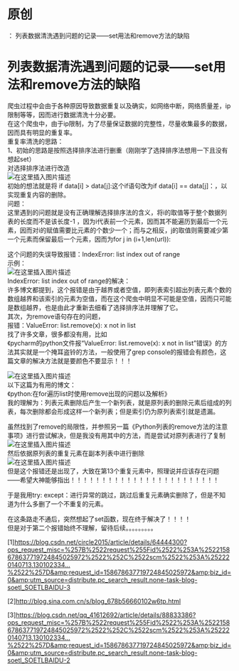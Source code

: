 # 原创

： 列表数据清洗遇到问题的记录——set用法和remove方法的缺陷

# 列表数据清洗遇到问题的记录——set用法和remove方法的缺陷

爬虫过程中会由于各种原因导致数据重复以及确实，如网络中断，网络质量差，ip限制等等，因而进行数据清洗十分必要。<br/> 在这个爬虫中，由于ip限制，为了尽量保证数据的完整性，尽量收集最多的数据，因而具有明显的重复率。<br/>
重复率清洗的思路：<br/> 1、初始的思路是按照选择排序法进行删重（刚刚学了选择排序法想用一下且没有想起set）<br/>
对选择排序法进行改造<br/> <img alt="在这里插入图片描述" src="https://img-blog.csdnimg.cn/20200413215039932.png?x-oss-process=image/watermark,type_ZmFuZ3poZW5naGVpdGk,shadow_10,text_aHR0cHM6Ly9ibG9nLmNzZG4ubmV0L3B5dGhvbl9fcmVwb3J0ZWQ=,size_16,color_FFFFFF,t_70"/><br/>
初始的想法就是将 if data[i] &gt; data[j]:这个if语句改为if data[i] == data[j]：，以实现重复内容的删除。<br/> 问题：<br/>
这里遇到的问题就是没有正确理解选择排序法的含义，将i的取值等于整个数据列表的长度而不是该长度-1
，因为i代表前一个元素，因而其不能遍历到最后一个元素，因而对i的赋值需要比元素的个数少一个；而与之相反，j的取值则需要减少第一个元素而保留最后一个元素，因而为for j in (i+1,len(url)):

这个问题的失误导致报错：IndexError: list index out of range<br/>
示例：<br/> <img alt="在这里插入图片描述" src="https://img-blog.csdnimg.cn/20200413215703249.png"/><br/> IndexError: list index out
of range的解决：<br/>
许多博文都提到，这个报错是由于越界或者空值，即列表索引超出列表元素个数的数组越界和该索引的元素为空值，而在这个爬虫中明显不可能是空值，因而只可能是数组越界，也是由此才重新去细看了选择排序法并理解了它。<br/>
其次，为remove语句存在的问题，<br/> 报错：ValueError: list.remove(x): x not in list<br/> 找了许多文章，很多都没有用，比如<br/>
《pycharm的python文件报“ValueError: list.remove(x): x not in list”错误》的方法其实就是一个掩耳盗铃的方法，一般使用了grep
console的报错会有颜色，这篇文章的解决方法就是要颜色不要显示！！！

<img alt="在这里插入图片描述" src="https://img-blog.csdnimg.cn/20200412194534846.png?x-oss-process=image/watermark,type_ZmFuZ3poZW5naGVpdGk,shadow_10,text_aHR0cHM6Ly9ibG9nLmNzZG4ubmV0L3B5dGhvbl9fcmVwb3J0ZWQ=,size_16,color_FFFFFF,t_70"/><br/>
以下这篇为有用的博文：<br/> 《python:在for遍历list时使用remove出现的问题以及解析》<br/>
我的理解为：列表元素删除后产生一个新列表，就是原列表的删除元素后组成的列表，每次删除都会形成这样一个新列表；但是索引仍为原列表索引就是遗漏。

虽然找到了remove的局限性，并参照另一篇《Python列表的remove方法的注意事项》进行尝试解决，但是我没有用其中的方法，而是尝试对原列表进行了复制<br/> <img alt="在这里插入图片描述" src="https://img-blog.csdnimg.cn/20200413221004633.png"/><br/>
然后依据原列表的重复元素在副本列表中进行删除<br/> <img alt="在这里插入图片描述" src="https://img-blog.csdnimg.cn/2020041322112168.png"/><br/>
但是这个报错还是出现了，大致在第13个重复元素中，照理说并应该存在问题——希望大神能够指出！！！！！！！！！！！！！！！！！！！！！！！！

于是我用try: except：进行异常的跳过，跳过后重复元素确实删除了，但是不知道为什么多删了一个不重复的元素。

在这条路走不通后，突然想起了set函数，现在终于解决了！！！！<br/> 但是对于第二个报错始终不理解，留待后续。。。。。。。。。

[1]https://blog.csdn.net/circle2015/article/details/64444300?ops_request_misc=%257B%2522request%255Fid%2522%253A%2522158678637719724845025972%2522%252C%2522scm%2522%253A%252220140713.130102334…%2522%257D&amp;request_id=158678637719724845025972&amp;biz_id=0&amp;utm_source=distribute.pc_search_result.none-task-blog-soetl_SOETLBAIDU-3

[2]http://blog.sina.com.cn/s/blog_678b56660102w6tp.html

[3]https://blog.csdn.net/qq_41612692/article/details/88833386?ops_request_misc=%257B%2522request%255Fid%2522%253A%2522158678637719724845025972%2522%252C%2522scm%2522%253A%252220140713.130102334…%2522%257D&amp;request_id=158678637719724845025972&amp;biz_id=0&amp;utm_source=distribute.pc_search_result.none-task-blog-soetl_SOETLBAIDU-2
